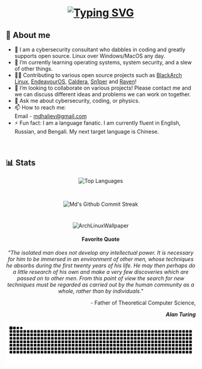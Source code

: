 <h1 align="center"><a href="https://git.io/typing-svg"><img src="https://readme-typing-svg.demolab.com?font=IBM+Plex+Mono&duration=4000&pause=100&color=149414&center=true&vCenter=true&random=false&width=435&lines=Howdy+%F0%9F%91%8B%2C+my+name+is+Md+Ali;Ethical+Hacker;Computer+Science+Professor;Passionate+OS+Developer;Integrity+First;Always+Loyal;Never+Stop+Learning" alt="Typing SVG" /></a></h1>


## **🤔 About me**
- 🔭 I am a cybersecurity consultant who dabbles in coding and greatly supports open source. Linux over Windows/MacOS any day.  
- 🌱 I’m currently learning operating systems, system security, and a slew of other things.
- 👨‍💻 Contributing to various open source projects such as [BlackArch Linux](https://github.com/blackarch), [EndeavourOS](https://github.com/endeavouros-team), [Caldera](https://github.com/mitre/caldera), [Sn1per](https://github.com/1N3/Sn1per) and [Raven](https://github.com/CycodeLabs/raven)!
- 👯 I’m looking to collaborate on various projects! Please contact me and we can discuss different ideas and problems we can work on together.
- 💬 Ask me about cybersecurity, coding, or physics.
- 📫 How to reach me: <br> Email - mdhaliev@gmail.com <br>
- ⚡ Fun fact: I am a language fanatic. I am currently fluent in English, Russian, and Bengali. My next target language is Chinese.

<br>

## **📊 Stats**
<p align="center">
 <!--   <img align="center" height=200 src="https://github-readme-stats.vercel.app/api?username=xxxspicyboiiixxx&show_icons=true&theme=vision-friendly-dark&include_all_commits=true"
            alt="Md's GitHub Stats"/> --> 
    <img align="center" height=200 src="https://github-readme-stats.vercel.app/api/top-langs/?username=xxxspicyboiiixxx&include_all_commits=true&layout=compact&theme=vision-friendly-dark&card_width=313" alt="Top Languages" />
</p>

<br>

<p align="center">
    <img src="https://github-readme-streak-stats.herokuapp.com/?user=xxxspicyboiiixxx&theme=vision-friendly-dark"
            alt="Md's Github Commit Streak">
</p>

<!-- # Howdy 👋, my name is **[Md Ali](https://alihmd.com)**! -->

<!-- <h1 align="center">Howdy 👋, My name is Md Ali</h1>
<h2 align="center">A passionate researcher and educator from Texas</h3>
<h3 align="center">Ph.D. Computer Science Student <br> M.S. Computer Science <br> M.S. Applied Cybersecurity and Digital Forensics <br> B.S. Phyiscs and Applied Mathematics</h3>
--> 

<!-- <p align="left"> <img src="https://komarev.com/ghpvc/?username=xxxspicyboiiixxx" alt="xxxspicyboiiixxx"/> </p> -->




<!-- Something funky is happening to the small icons so I'll be omitting them for now<p align="left"><img src="http://fossforce.com/wp-content/uploads/2016/08/blackarchlogo.jpg" alt="blackarch" width="40" height="40"/>
  <img src="https://upload.wikimedia.org/wikipedia/commons/a/a5/Archlinux-icon-crystal-64.svg" alt="arch" width="40" height="40"/>
  <img src="https://www.linux.com/images/stories/66866/kali-logo.png" alt="kalilinx" width="40" height="40"/>
  <img src="https://devicons.github.io/devicon/devicon.git/icons/linux/linux-original.svg" alt="linux" width="40" height="40"/> 
  <img src="https://devicons.github.io/devicon/devicon.git/icons/cplusplus/cplusplus-original.svg" alt="cplusplus" width="40" height="40"/> 
  <img src="https://www.vectorlogo.zone/logos/gnu_bash/gnu_bash-icon.svg" alt="bash" width="40" height="40"/>
  <img src="https://upload.wikimedia.org/wikipedia/commons/5/51/Qiskit-Logo.svg" alt="quantum" width="40" height="40" />
  <img src="https://devicons.github.io/devicon/devicon.git/icons/python/python-original.svg" alt="python" width="40" height="40"/>
  <img src="https://upload.wikimedia.org/wikipedia/commons/3/38/Jupyter_logo.svg" alt="juypter" width="40" height="40"/>
  <img src="https://devicons.github.io/devicon/devicon.git/icons/html5/html5-original-wordmark.svg" alt="html5" width="40" height="40"/> 
  <img src="https://devicons.github.io/devicon/devicon.git/icons/java/java-original-wordmark.svg" alt="java" width="40" height="40"/> 
  <img src="https://devicons.github.io/devicon/devicon.git/icons/javascript/javascript-original.svg" alt="javascript" width="40" height="40"/> 
  <img src="https://devicons.github.io/devicon/devicon.git/icons/mysql/mysql-original-wordmark.svg" alt="mysql" width="40" height="40"/> 
  <img src="https://devicons.github.io/devicon/devicon.git/icons/nodejs/nodejs-original-wordmark.svg" alt="nodejs" width="40" height="40"/>
  <img src="https://devicons.github.io/devicon/devicon.git/icons/react/react-original-wordmark.svg" alt="react" width="40" height="40"/>
  <img src="https://devicons.github.io/devicon/devicon.git/icons/docker/docker-original-wordmark.svg" alt="docker" width="40" height="40"/></p> -->
  
  <!-- Top Languages
  -->
 <!-- figure this out later... <img aligh="left" src="https://github-readme-stats.vercel.app/api/wakatime?username=xxxspicyboiiixxx" alt="wakatimeweek" /> --> 

<!-- Github stats 
-->
<!-- <img align="center" src="https://github-readme-stats.vercel.app/api?username=xxxspicyboiiixxx&show_icons=true&count_private=true&theme=vision-friendly-dark" alt="xxxspicyboiii" />
-->
 <h1 align="center"></h1> 
<p align="center"><img src="https://wallup.net/wp-content/uploads/2017/11/23/514501-Linux-Arch_Linux-748x421.jpg" alt="ArchLinuxWallpaper"> 
<h4 align="center">Favorite Quote</h4>
<p align="center"><em>"The isolated man does not develop any intellectual power. It is necessary for him to be immersed in an environment of other men, whose techniques he absorbs during the first twenty years of his life. He may then perhaps do a little research of his own and make a very few discoveries which are passed on to other men. From this point of view the search for new techniques must be regarded as carried out by the human community as a whole, rather than by individuals."</em></p>
<p align="right">- Father of Theoretical Computer Science,</p>
<p align="right"><em><b>Alan Turing</b></em></p>

<!-- ## 😂 Here is a random joke that'll make you laugh!
<img align="center" height=200 src="https://readme-jokes.vercel.app/api" /> -->

<p align="center">
    <img src="https://raw.githubusercontent.com/BEPb/BEPb/output/github-contribution-grid-snake.svg">
</p>
